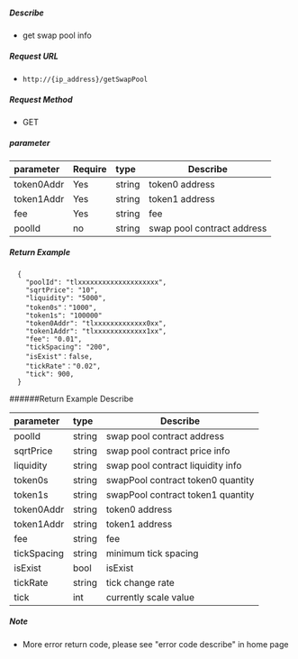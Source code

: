 


##### Describe

- get swap pool info

##### Request URL
- ` http://{ip_address}/getSwapPool  `

##### Request Method
- GET

##### parameter

|parameter|Require|type|Describe|
|:----    |:---|:----- |-----   |
|token0Addr |Yes  |string |token0 address   |
|token1Addr |Yes  |string |token1 address   |
|fee     |Yes  |string | fee    |
|poolId |no  |string |swap pool contract address    |

##### Return Example 

``` 
  {
    "poolId": "tlxxxxxxxxxxxxxxxxxxxx",
	"sqrtPrice": "10",
	"liquidity": "5000",
	"token0s"："1000",
	"token1s": "100000"
	"token0Addr": "tlxxxxxxxxxxxxx0xx",
	"token1Addr": "tlxxxxxxxxxxxxx1xx",
	"fee": "0.01",
	"tickSpacing": "200",
    "isExist"：false,
	"tickRate"："0.02",
	"tick": 900,
  }
```

######Return Example Describe

|parameter|type|Describe|
|:-----  |:-----|-----                           |
|poolId |string   |swap pool contract address  |
|sqrtPrice |string   |swap pool contract price info  |
|liquidity |string   |swap pool contract liquidity info  |
|token0s |string   |swapPool contract token0 quantity  |
|token1s |string   |swapPool contract token1 quantity  |
|token0Addr |string |token0 address   |
|token1Addr |string |token1 address   |
|fee        |string | fee    |
|tickSpacing        |string | minimum tick spacing    |
|isExist |bool   |isExist  |
|tickRate |string   |tick change rate  |
|tick |int   |currently scale value  |

##### Note

- More error return code, please see "error code describe" in home page



